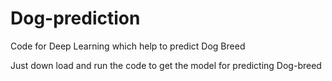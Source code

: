 # Dog-prediction
Code for Deep Learning which help to predict Dog Breed


Just down load and run the code to get the model for predicting Dog-breed
